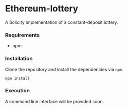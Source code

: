 # Ethereum-lottery #

A Solidity implementation of a constant-deposit lottery.

### Requirements ###

* npm

### Installation ###

Clone the repository and install the dependencies via `npm`.

```
npm install
```

### Execution ###

A command line interface will be provided soon.